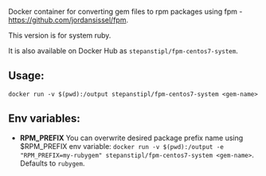 Docker container for converting gem files to rpm packages using fpm -
https://github.com/jordansissel/fpm.

This version is for system ruby.

It is also available on Docker Hub as `stepanstipl/fpm-centos7-system`.

Usage:
------
`docker run -v $(pwd):/output stepanstipl/fpm-centos7-system <gem-name>`

Env variables:
--------------
- **RPM_PREFIX**
  You can overwrite desired package prefix name using $RPM_PREFIX env variable: `docker run -v $(pwd):/output -e "RPM_PREFIX=my-rubygem" stepanstipl/fpm-centos7-system <gem-name>`. Defaults to `rubygem`.
